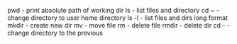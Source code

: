 pwd - print absolute path of working dir
ls - list files and directory
cd ~ - change directory to user home directory
ls -l - list files and dirs long format
mkdir - create new dir
mv - move file
rm - delete file
rmdir - delete dir
cd - - change directory to the previous
